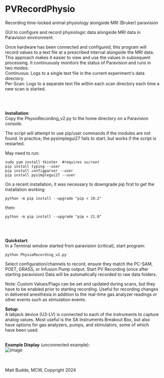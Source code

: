 # PVRecordPhysio
Recording time-locked animal physiology alongside MRI (Bruker) paravision

GUI to configure and record physiologic data alongside MRI data in Paravision environment.

Once hardware has been connected and configured, this program will record values to a text file at a prescribed 
interval alongside the MRI data. This approach makes it easier to view and use the values in subsequent processing. 
It continuously monitors the status of Paravision and runs in two modes:
  <br>Continuous: Logs to a single text file in the current experiment's data directory.
  <br>Per-Scan: Logs to a separate text file within each scan directory each time a new scan is started.

<br><br>

**Installation**: <br>
Copy the PhysioRecording_v2.py to the home directory on a Paravision console.

The script will attempt to use pip/user commands if the modules are not found. 
In practice, the pysimplegui27 fails to start, but works if the script is restarted.

May need to run:
```
sudo yum install tkinter  #requires su/root
pip install typing --user
pip install configparser --user
pip install pysimplegui27 --user
```

On a recent installation, it was necessary to downgrade pip first to get the installation working:
```
python -m pip install --upgrade "pip < 19.2"
```
then:
```
python -m pip install --upgrade "pip < 21.0"
```
<br><br>


**Quickstart**:<br>
In a Terminal window started from paravision (critical), start program: 
```
python PhysioRecording_v2.py
```
Select configuration/channels to record, ensure they match the PC-SAM, POET, GRASS, or Infusion Pump output.
Start PV Recording (once after starting paravision)
Data will be automatically recorded to raw data folders.

Note: Custom Values/Flags can be set and updated during scans, but they have to be enabled
prior to starting recording. Useful for recording changes in delivered anesthesia in addition
to the real-time gas analyzer readings or other events such as stimulation events.

**Setup**:<br>
A labjack device (U3-LV) is connected to each of the instruments to capture analog values.
Most useful is the SA Instruments Breakout Box, but also have options for gas analyzers, pumps, and stimulators, 
some of which have been used.
<br><br>

**Example Display** (unconnected example):<br>
![image](https://github.com/user-attachments/assets/1bdc22e0-cef0-47a8-ba0c-38accdf73fab)


<br><br>
Matt Budde, MCW, Copyright 2024
